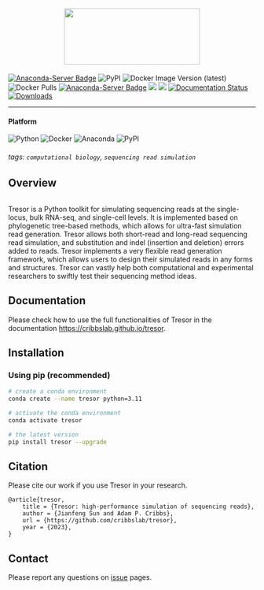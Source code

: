 <h1 align="center">
    <img src="https://github.com/cribbslab/tresor-dev/blob/main/img/Tresor-logo.png?raw=true" width="276" height="114">
    <br>
</h1>

[![Anaconda-Server Badge](https://anaconda.org/jianfeng_sun/tresor/badges/latest_release_date.svg)](https://anaconda.org/jianfeng_sun/tresor)
![PyPI](https://img.shields.io/pypi/v/tresor?logo=PyPI)
![Docker Image Version (latest)](https://img.shields.io/docker/v/2003100127/tresor)
![Docker Pulls](https://img.shields.io/docker/pulls/2003100127/tresor)
[![Anaconda-Server Badge](https://anaconda.org/jianfeng_sun/tresor/badges/version.svg)](https://anaconda.org/jianfeng_sun/tresor)
![](https://img.shields.io/docker/automated/2003100127/tresor.svg)
![](https://img.shields.io/github/stars/cribbslab/tresor?logo=GitHub&color=blue)
[![Documentation Status](https://readthedocs.org/projects/tresor/badge/?version=latest)](https://tresor.readthedocs.io/en/latest/?badge=latest)
[![Downloads](https://pepy.tech/badge/tresor)](https://pepy.tech/project/tresor)

<hr>

#### Platform

![Python](https://img.shields.io/badge/-Python-000?&logo=Python)
![Docker](https://img.shields.io/badge/-Docker-000?&logo=Docker)
![Anaconda](https://img.shields.io/badge/-Anaconda-000?&logo=Anaconda)
![PyPI](https://img.shields.io/badge/-PyPI-000?&logo=PyPI)

###### tags: `computational biology`, `sequencing read simulation`

## Overview

```angular2html

```

Tresor is a Python toolkit for simulating sequencing reads at the single-locus, bulk RNA-seq, and single-cell levels. It is implemented based on phylogenetic tree-based methods, which allows for ultra-fast simulation read generation. Tresor allows both short-read and long-read sequencing read simulation, and substitution and indel (insertion and deletion) errors added to reads. Tresor implements a very flexible read generation framework, which allows users to design their simulated reads in any forms and structures. Tresor can vastly help both computational and experimental researchers to swiftly test their sequencing method ideas.

## Documentation

Please check how to use the full functionalities of Tresor in the documentation https://cribbslab.github.io/tresor.

## Installation

### Using pip (recommended)

```sh
# create a conda environment
conda create --name tresor python=3.11

# activate the conda environment
conda activate tresor

# the latest version
pip install tresor --upgrade
```

## Citation

Please cite our work if you use Tresor in your research.
```angular2html
@article{tresor,
    title = {Tresor: high-performance simulation of sequencing reads},
    author = {Jianfeng Sun and Adam P. Cribbs},
    url = {https://github.com/cribbslab/tresor},
    year = {2023},
}
```

## Contact

Please report any questions on [issue](https://github.com/2003100127/tresor/issues) pages.
